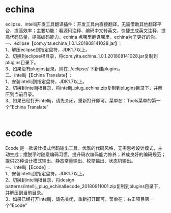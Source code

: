 # echina
eclipse、intellij开发工具翻译插件：开发工具内直接翻译，无需借助其他翻译平台，提高效率；主要功能：看源码注释、编码中文转英文，快捷生成英文注释，提高代码质量，提高编码能力。echina 点哪里翻译哪里，echina为了更好的你。<br>
一、eclipse【com.yita.echina_1.0.1.201808141028.jar】:<br>
1、解压eclipse到指定盘符，JDK1.7以上。<br>
2、切换到eclipse根目录，将com.yita.echina_1.0.1.201808141028.jar复制到plugins目录下。<br>
3、如果没有plugins目录，则在../eclipse/ 下新建plugins。<br>
二、intellij【Echina Translate】:<br>
1、安装intellij到指定盘符，JDK1.7以上。<br>
2、切换到intellij根目录，将intellij_plug_echina.zip复制到plugins目录下，并解压到当前目录。<br>
3、如果已经打开intellij，请先关闭，重新打开即可，菜单在：Tools菜单的第一个"Echina Translate"<br><br>
# ecode
Ecode 是一款设计模式代码输出工具，优雅的代码风格，无需思考设计模式，主动生成；摆脱平时随意编码习惯，提升码农编码能力修养；养成良好的编码规范；提供23种设计模式输出、静态常量输出、枚举输出、状态机输出。<br>
一、intellij【Ecode】:<br>
1、安装intellij到指定盘符，JDK1.7以上。<br>
2、切换到intellij根目录，将design patterns/intellij_plug_echina&ecode_20180911001.zip复制到plugins目录下，并解压到当前目录。<br>
3、如果已经打开intellij，请先关闭，重新打开即可，菜单在：右击项目第一个"Ecode"<br>
